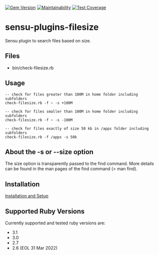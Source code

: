 [![Gem Version](https://badge.fury.io/rb/sensu-plugins-filesize.svg)](https://badge.fury.io/rb/sensu-plugins-filesize)
[![Maintainability](https://api.codeclimate.com/v1/badges/83cc2ff8ee1d6db49b32/maintainability)](https://codeclimate.com/github/thomis/sensu-plugins-filesize/maintainability)
[![Test Coverage](https://api.codeclimate.com/v1/badges/83cc2ff8ee1d6db49b32/test_coverage)](https://codeclimate.com/github/thomis/sensu-plugins-filesize/test_coverage)


# sensu-plugins-filesize

Sensu plugin to search files based on size.

## Files
  * bin/check-filesize.rb

## Usage

  ```
  -- check for files greater than 100M in home folder including subfolders
  check-filesize.rb -f ~ -s +100M

  -- check for files smaller than 100M in home folder including subfolders
  check-filesize.rb -f ~ -s -100M

  -- check for files exactly of size 50 kb in /apps folder including subfolders
  check-filesize.rb -f /apps -s 50k
  ```

## About the -s or --size option

The size option is transparently passed to the find command. More details can be found in the man pages of the find command (> man find).

## Installation

[Installation and Setup](http://sensu-plugins.io/docs/installation_instructions.html)

## Supported Ruby Versions

Currently supported and tested ruby versions are:

- 3.1
- 3.0
- 2.7
- 2.6 (EOL 31 Mar 2022)
